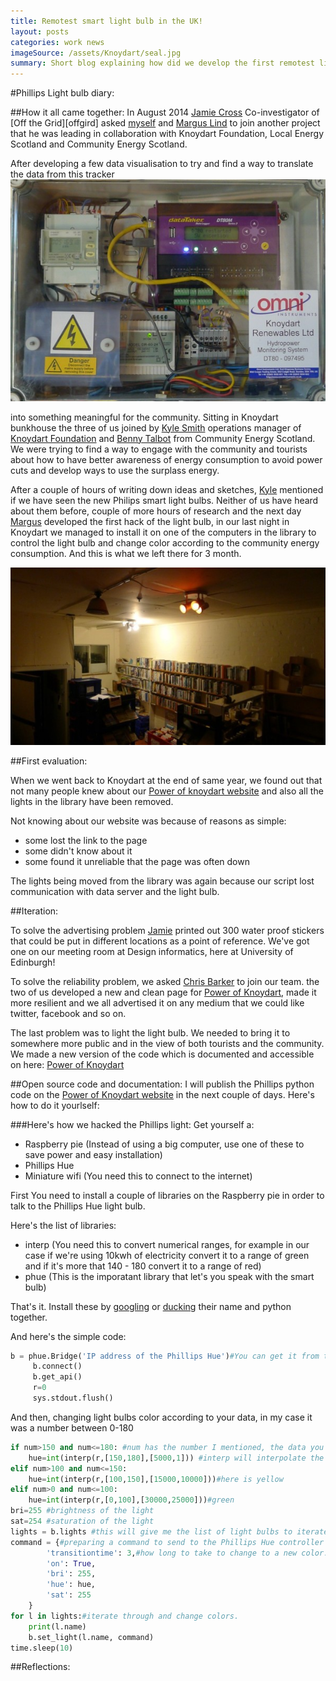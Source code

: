 ```yaml
---
title: Remotest smart light bulb in the UK!
layout: posts
categories: work news
imageSource: /assets/Knoydart/seal.jpg
summary: Short blog explaining how did we develop the first remotest light bulb in the mainland UK.
---
```


#Phillips Light bulb diary:

##How it all came together:
In August 2014 [Jamie Cross][Jamie] Co-investigator of [Off the Grid][offgird] asked [myself][Hadi] and [Margus Lind][Margus] to join another project that he was leading in collaboration with Knoydart Foundation, Local Energy Scotland and Community Energy Scotland.

After developing a few data visualisation to try and find a way to translate the data from this tracker
![Hydro turbine](/assets/Knoydart/tracker.jpg)

into something meaningful for the community.
Sitting in Knoydart bunkhouse the three of us joined by [Kyle Smith][Kyle] operations manager of [Knoydart Foundation][Knoydart Foundation] and [Benny Talbot][Benny] from Community Energy Scotland.
We were trying to find a way to engage with the community and tourists about how to have better awareness of energy consumption to avoid power cuts and develop ways to use the surplass energy.

After a couple of hours of writing down ideas and sketches, [Kyle][Kyle] mentioned if we have seen the new Philips smart light bulbs. Neither of us have heard about them before, couple of more hours of research and the next day [Margus][Margus] developed the first hack of the light bulb, in our last night in Knoydart we managed to install it on one of the computers in the library to control the light bulb and change color according to the community energy consumption.
And this is what we left there for 3 month.

![Hydro turbine](/assets/Knoydart/philips-library.jpg)



##First evaluation:

When we went back to Knoydart at the end of same year, we found out that not many people knew about our [Power of knoydart website][powerofknoydart] and also all the lights in the library have been removed.

Not knowing about our website was because of reasons as simple:
- some lost the link to the page
- some didn't know about it
- some found it unreliable that the page was often down

The lights being moved from the library was again because our script lost communication with data server and the light bulb.

##Iteration:

To solve the advertising problem [Jamie][Jamie] printed out 300 water proof stickers that could be put in different locations as a point of reference. We've got one on our meeting room at Design informatics, here at University of Edinburgh!

To solve the reliability problem, we asked [Chris Barker][chrisbarker] to join our team. the two of us developed a new and clean page for [Power of Knoydart][powerofknoydart], made it more resilient and we all advertised it on any medium that we could like twitter, facebook and so on.

The last problem was to light the light bulb. We needed to bring it to somewhere more public and in the view of both tourists and the community.
We made a new version of the code which is documented and accessible on here: [Power of Knoydart][githubknoydart]



##Open source code and documentation:
I will publish the Phillips python code on the [Power of Knoydart website][githubknoydart] in the next couple of days.
Here's how to do it yourlself:

###Here's how we hacked the Phillips light:
Get yourself a:
- Raspberry pie (Instead of using a big computer, use one of these to save power and easy installation)
- Phillips Hue
- Miniature wifi (You need this to connect to the internet)


First You need to install a couple of libraries on the Raspberry pie in order to talk to the Phillips Hue light bulb.

Here's the list of libraries:
- interp (You need this to convert numerical ranges, for example in our case if we're using 10kwh of electricity convert it to a range of green and if it's more that 140 - 180 convert it to a range of red)
- phue (This is the imporatant library that let's you speak with the smart bulb)

That's it. Install these by [googling][google] or [ducking][duckduckgo] their name and python together.

And here's the simple code:

```python
b = phue.Bridge('IP address of the Phillips Hue')#You can get it from their online console.
     b.connect()
     b.get_api()
     r=0
     sys.stdout.flush()
```

And then, changing light bulbs color according to your data, in my case it was a number between 0-180
```python
if num>150 and num<=180: #num has the number I mentioned, the data you want to visualise into light colors.
    hue=int(interp(r,[150,180],[5000,1])) #interp will interpolate the values to the range I want here is red
elif num>100 and num<=150:
    hue=int(interp(r,[100,150],[15000,10000]))#here is yellow
elif num>0 and num<=100:
    hue=int(interp(r,[0,100],[30000,25000]))#green
bri=255 #brightness of the light
sat=254 #saturation of the light
lights = b.lights #this will give me the list of light bulbs to iterate through
command = {#preparing a command to send to the Phillips Hue controller
        'transitiontime': 3,#how long to take to change to a new color.
        'on': True,
        'bri': 255,
        'hue': hue,
        'sat': 255
    }
for l in lights:#iterate through and change colors.
    print(l.name)
    b.set_light(l.name, command)
time.sleep(10)
```




##Reflections:






[Jamie]:http://www.sps.ed.ac.uk/staff/social_anthropology/cross_jamie
[Hadi]:http://hadi.link
[Margus]:https://github.com/modulo-
[offgrid]:http://lifeoffthegrid.net
[Kyle]:http://www.knoydart-foundation.com/about/about-the-foundation/knoydart-renewables/
[Knoydart Foundation]:http://www.knoydart-foundation.com/
[Benny]:http://www.communityenergyscotland.org.uk/our-team.asp?id=29
[powerofknoydart]:http://powerofknoydart.org/
[trackercode]:https://github.com/Mehrpouya/PowerOfKnoydart/tree/master/TrackerCode
[chrisbarker]:https://github.com/TerribleBugger
[githubknoydart]:https://github.com/Mehrpouya/PowerOfKnoydart
[duckduckgo]:http://duckduckgo.com
[google]:http://google.com
